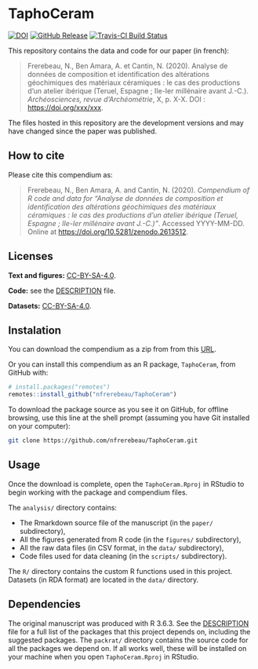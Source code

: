 
<!-- README.md is generated from README.Rmd. Please edit that file -->

# TaphoCeram

[![DOI](https://zenodo.org/badge/DOI/10.5281/zenodo.2613512.svg)](https://doi.org/10.5281/zenodo.2613512)
[![GitHub
Release](https://img.shields.io/github/release/nfrerebeau/TaphoCeram.svg)](https://github.com/nfrerebeau/TaphoCeram/releases)
[![Travis-CI Build
Status](https://travis-ci.org/nfrerebeau/TaphoCeram.svg?branch=master)](https://travis-ci.org/nfrerebeau/TaphoCeram)

This repository contains the data and code for our paper (in french):

> Frerebeau, N., Ben Amara, A. et Cantin, N. (2020). Analyse de données
> de composition et identification des altérations géochimiques des
> matériaux céramiques : le cas des productions d’un atelier ibérique
> (Teruel, Espagne ; IIe-Ier millénaire avant J.-C.). *Archéosciences,
> revue d’Archéométrie*, X, p. X-X. DOI : <https://doi.org/xxx/xxx>.

The files hosted in this repository are the development versions and may
have changed since the paper was published.

## How to cite

Please cite this compendium as:

> Frerebeau, N., Ben Amara, A. and Cantin, N. (2020). *Compendium of R
> code and data for “Analyse de données de composition et identification
> des altérations géochimiques des matériaux céramiques : le cas des
> productions d’un atelier ibérique (Teruel, Espagne ; IIe-Ier
> millénaire avant J.-C.)”*. Accessed YYYY-MM-DD. Online at
> <https://doi.org/10.5281/zenodo.2613512>.

## Licenses

**Text and figures:**
[CC-BY-SA-4.0](http://creativecommons.org/licenses/by-sa/4.0/).

**Code:** see the [DESCRIPTION](DESCRIPTION) file.

**Datasets:**
[CC-BY-SA-4.0](http://creativecommons.org/licenses/by-sa/4.0/).

## Instalation

You can download the compendium as a zip from from this
[URL](http://github.com/nfrerebeau/TaphoCeram/archive/master.zip).

Or you can install this compendium as an R package, `TaphoCeram`, from
GitHub with:

``` r
# install.packages("remotes")
remotes::install_github("nfrerebeau/TaphoCeram")
```

To download the package source as you see it on GitHub, for offline
browsing, use this line at the shell prompt (assuming you have Git
installed on your computer):

``` sh
git clone https://github.com/nfrerebeau/TaphoCeram.git
```

## Usage

Once the download is complete, open the `TaphoCeram.Rproj` in RStudio to
begin working with the package and compendium files.

The `analysis/` directory contains:

  - The Rmarkdown source file of the manuscript (in the `paper/`
    subdirectory),
  - All the figures generated from R code (in the `figures/`
    subdirectory),
  - All the raw data files (in CSV format, in the `data/` subdirectory),
  - Code files used for data cleaning (in the `scripts/` subdirectory).

The `R/` directory contains the custom R functions used in this project.
Datasets (in RDA format) are located in the `data/` directory.

## Dependencies

The original manuscript was produced with R 3.6.3. See the
[DESCRIPTION](DESCRIPTION) file for a full list of the packages that
this project depends on, including the suggested packages. The
`packrat/` directory contains the source code for all the packages we
depend on. If all works well, these will be installed on your machine
when you open `TaphoCeram.Rproj` in RStudio.
